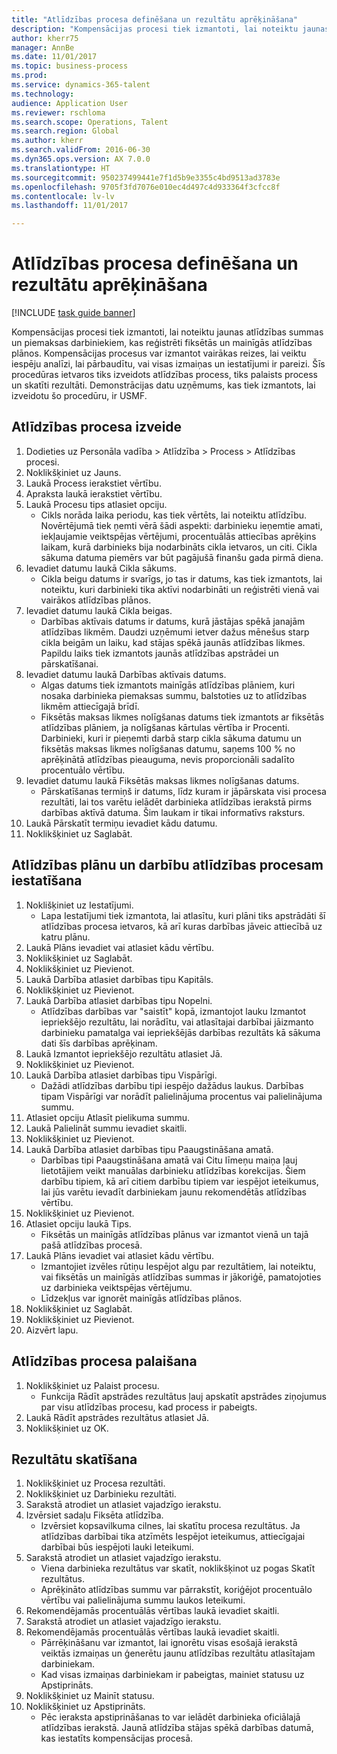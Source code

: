 ```yaml
--- 
title: "Atlīdzības procesa definēšana un rezultātu aprēķināšana"
description: "Kompensācijas procesi tiek izmantoti, lai noteiktu jaunas atlīdzības summas un piemaksas darbiniekiem, kas reģistrēti fiksētās un mainīgās atlīdzības plānos."
author: kherr75
manager: AnnBe
ms.date: 11/01/2017
ms.topic: business-process
ms.prod: 
ms.service: dynamics-365-talent
ms.technology: 
audience: Application User
ms.reviewer: rschloma
ms.search.scope: Operations, Talent
ms.search.region: Global
ms.author: kherr
ms.search.validFrom: 2016-06-30
ms.dyn365.ops.version: AX 7.0.0
ms.translationtype: HT
ms.sourcegitcommit: 950237499441e7f1d5b9e3355c4bd9513ad3783e
ms.openlocfilehash: 9705f3fd7076e010ec4d497c4d933364f3cfcc8f
ms.contentlocale: lv-lv
ms.lasthandoff: 11/01/2017

---
```

# <a name="define-compensation-process-and-calculate-results"></a>Atlīdzības procesa definēšana un rezultātu aprēķināšana

[!INCLUDE [task guide banner](../../includes/task-guide-banner.md)]

Kompensācijas procesi tiek izmantoti, lai noteiktu jaunas atlīdzības summas un piemaksas darbiniekiem, kas reģistrēti fiksētās un mainīgās atlīdzības plānos. Kompensācijas procesus var izmantot vairākas reizes, lai veiktu iespēju analīzi, lai pārbaudītu, vai visas izmaiņas un iestatījumi ir pareizi. Šīs procedūras ietvaros tiks izveidots atlīdzības process, tiks palaists process un skatīti rezultāti. Demonstrācijas datu uzņēmums, kas tiek izmantots, lai izveidotu šo procedūru, ir USMF.


## <a name="create-a-compensation-process"></a>Atlīdzības procesa izveide
1. Dodieties uz Personāla vadība > Atlīdzība > Process > Atlīdzības procesi.
2. Noklikšķiniet uz Jauns.
3. Laukā Process ierakstiet vērtību.
4. Apraksta laukā ierakstiet vērtību.
5. Laukā Procesu tips atlasiet opciju.
    * Cikls norāda laika periodu, kas tiek vērtēts, lai noteiktu atlīdzību. Novērtējumā tiek ņemti vērā šādi aspekti: darbinieku ieņemtie amati, iekļaujamie veiktspējas vērtējumi, procentuālās attiecības aprēķins laikam, kurā darbinieks bija nodarbināts cikla ietvaros, un citi. Cikla sākuma datuma piemērs var būt pagājušā finanšu gada pirmā diena.  
6. Ievadiet datumu laukā Cikla sākums.
    * Cikla beigu datums ir svarīgs, jo tas ir datums, kas tiek izmantots, lai noteiktu, kuri darbinieki tika aktīvi nodarbināti un reģistrēti vienā vai vairākos atlīdzības plānos.  
7. Ievadiet datumu laukā Cikla beigas.
    * Darbības aktīvais datums ir datums, kurā jāstājas spēkā janajām atlīdzības likmēm. Daudzi uzņēmumi ietver dažus mēnešus starp cikla beigām un laiku, kad stājas spēkā jaunās atlīdzības likmes. Papildu laiks tiek izmantots jaunās atlīdzības apstrādei un pārskatīšanai.  
8. Ievadiet datumu laukā Darbības aktīvais datums.
    * Algas datums tiek izmantots mainīgās atlīdzības plāniem, kuri nosaka darbinieka piemaksas summu, balstoties uz to atlīdzības likmēm attiecīgajā brīdī.  
    * Fiksētās maksas likmes nolīgšanas datums tiek izmantots ar fiksētās atlīdzības plāniem, ja nolīgšanas kārtulas vērtība ir Procenti.  Darbinieki, kuri ir pieņemti darbā starp cikla sākuma datumu un fiksētās maksas likmes nolīgšanas datumu, saņems 100 % no aprēķinātā atlīdzības pieauguma, nevis proporcionāli sadalīto procentuālo vērtību.  
9. Ievadiet datumu laukā Fiksētās maksas likmes nolīgšanas datums.
    * Pārskatīšanas termiņš ir datums, līdz kuram ir jāpārskata visi procesa rezultāti, lai tos varētu ielādēt darbinieka atlīdzības ierakstā pirms darbības aktīvā datuma. Šim laukam ir tikai informatīvs raksturs.  
10. Laukā Pārskatīt termiņu ievadiet kādu datumu.
11. Noklikšķiniet uz Saglabāt.

## <a name="setup-the-compensation-plans-and-actions-for-a-compensation-process"></a>Atlīdzības plānu un darbību atlīdzības procesam iestatīšana
1. Noklišķiniet uz Iestatījumi.
    * Lapa Iestatījumi tiek izmantota, lai atlasītu, kuri plāni tiks apstrādāti šī atlīdzības procesa ietvaros, kā arī kuras darbības jāveic attiecībā uz katru plānu.  
2. Laukā Plāns ievadiet vai atlasiet kādu vērtību.
3. Noklikšķiniet uz Saglabāt.
4. Noklikšķiniet uz Pievienot.
5. Laukā Darbība atlasiet darbības tipu Kapitāls.
6. Noklikšķiniet uz Pievienot.
7. Laukā Darbība atlasiet darbības tipu Nopelni.
    * Atlīdzības darbības var "saistīt" kopā, izmantojot lauku Izmantot iepriekšējo rezultātu, lai norādītu, vai atlasītajai darbībai jāizmanto darbinieku pamatalga vai iepriekšējās darbības rezultāts kā sākuma dati šīs darbības aprēķinam.  
8. Laukā Izmantot iepriekšējo rezultātu atlasiet Jā.
9. Noklikšķiniet uz Pievienot.
10. Laukā Darbība atlasiet darbības tipu Vispārīgi.
    * Dažādi atlīdzības darbību tipi iespējo dažādus laukus. Darbības tipam Vispārīgi var norādīt palielinājuma procentus vai palielinājuma summu.  
11. Atlasiet opciju Atlasīt pielikuma summu.
12. Laukā Palielināt summu ievadiet skaitli.
13. Noklikšķiniet uz Pievienot.
14. Laukā Darbība atlasiet darbības tipu Paaugstināšana amatā.
    * Darbības tipi Paaugstināšana amatā vai Citu līmeņu maiņa ļauj lietotājiem veikt manuālas darbinieku atlīdzības korekcijas. Šiem darbību tipiem, kā arī citiem darbību tipiem var iespējot ieteikumus, lai jūs varētu ievadīt darbiniekam jaunu rekomendētās atlīdzības vērtību.  
15. Noklikšķiniet uz Pievienot.
16. Atlasiet opciju laukā Tips.
    * Fiksētās un mainīgās atlīdzības plānus var izmantot vienā un tajā pašā atlīdzības procesā.  
17. Laukā Plāns ievadiet vai atlasiet kādu vērtību.
    * Izmantojiet izvēles rūtiņu Iespējot algu par rezultātiem, lai noteiktu, vai fiksētās un mainīgās atlīdzības summas ir jākoriģē, pamatojoties uz darbinieka veiktspējas vērtējumu.  
    * Līdzekļus var ignorēt mainīgās atlīdzības plānos.  
18. Noklikšķiniet uz Saglabāt.
19. Noklikšķiniet uz Pievienot.
20. Aizvērt lapu.

## <a name="run-the-compensation-process"></a>Atlīdzības procesa palaišana
1. Noklikšķiniet uz Palaist procesu.
    * Funkcija Rādīt apstrādes rezultātus ļauj apskatīt apstrādes ziņojumus par visu atlīdzības procesu, kad process ir pabeigts.  
2. Laukā Rādīt apstrādes rezultātus atlasiet Jā.
3. Noklikšķiniet uz OK.

## <a name="view-the-results"></a>Rezultātu skatīšana
1. Noklikšķiniet uz Procesa rezultāti.
2. Noklikšķiniet uz Darbinieku rezultāti.
3. Sarakstā atrodiet un atlasiet vajadzīgo ierakstu.
4. Izvērsiet sadaļu Fiksēta atlīdzība.
    * Izvērsiet kopsavilkuma cilnes, lai skatītu procesa rezultātus. Ja atlīdzības darbībai tika atzīmēts Iespējot ieteikumus, attiecīgajai darbībai būs iespējoti lauki Ieteikumi.  
5. Sarakstā atrodiet un atlasiet vajadzīgo ierakstu.
    * Viena darbinieka rezultātus var skatīt, noklikšķinot uz pogas Skatīt rezultātus.  
    * Aprēķināto atlīdzības summu var pārrakstīt, koriģējot procentuālo vērtību vai palielinājuma summu laukos Ieteikumi.  
6. Rekomendējamās procentuālās vērtības laukā ievadiet skaitli.
7. Sarakstā atrodiet un atlasiet vajadzīgo ierakstu.
8. Rekomendējamās procentuālās vērtības laukā ievadiet skaitli.
    * Pārrēķināšanu var izmantot, lai ignorētu visas esošajā ierakstā veiktās izmaiņas un ģenerētu jaunu atlīdzības rezultātu atlasītajam darbiniekam.  
    * Kad visas izmaiņas darbiniekam ir pabeigtas, mainiet statusu uz Apstiprināts.  
9. Noklikšķiniet uz Mainīt statusu.
10. Noklikšķiniet uz Apstiprināts.
    * Pēc ieraksta apstiprināšanas to var ielādēt darbinieka oficiālajā atlīdzības ierakstā. Jaunā atlīdzība stājas spēkā darbības datumā, kas iestatīts kompensācijas procesā.  


